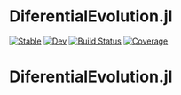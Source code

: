 # DiferentialEvolution.jl

[![Stable](https://img.shields.io/badge/docs-stable-blue.svg)](https://Urcelay97.github.io/DiferentialEvolution.jl/stable)
[![Dev](https://img.shields.io/badge/docs-dev-blue.svg)](https://Urcelay97.github.io/DiferentialEvolution.jl/dev)
[![Build Status](https://github.com/Urcelay97/DiferentialEvolution.jl/actions/workflows/CI.yml/badge.svg?branch=master)](https://github.com/Urcelay97/DiferentialEvolution.jl/actions/workflows/CI.yml?query=branch%3Amaster)
[![Coverage](https://codecov.io/gh/Urcelay97/DiferentialEvolution.jl/branch/master/graph/badge.svg)](https://codecov.io/gh/Urcelay97/DiferentialEvolution.jl)
# DiferentialEvolution.jl
